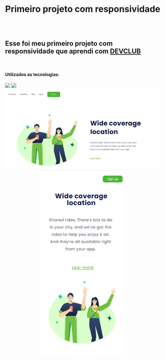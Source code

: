<h1>Primeiro projeto com responsividade</h1>
<br>
<br>
<h2>Esse foi meu primeiro projeto com responsividade que aprendi com <a href="https://rodolfomori.com.br/devclub/">DEVCLUB</a></h2>
<br>
<h4>Utilizados as tecnologias:</h4
<br>        
<img src="https://img.shields.io/badge/HTML5-E34F26?style=for-the-badge&logo=html5&logoColor=white"> 
<img src="https://img.shields.io/badge/CSS3-1572B6?style=for-the-badge&logo=css3&logoColor=white">

<img src="https://github.com/SidemarOliveira/Meu-primeiro-projeto--Resp.-01/blob/master/assets/figura01.png"> 
<br>
<div align="center">
<img src="https://github.com/SidemarOliveira/Meu-primeiro-projeto--Resp.-01/blob/master/assets/figura02.png"height="600px">
</div>
